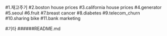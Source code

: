 #1.재고주기 
#2.boston house prices
#3.california house prices
#4.generator
#5.seoul
#6.fruit
#7.breast cancer 
#8.diabetes
#9.telecom_churn
#10.sharing bike
#11.bank marketing

#기타
######README.md


